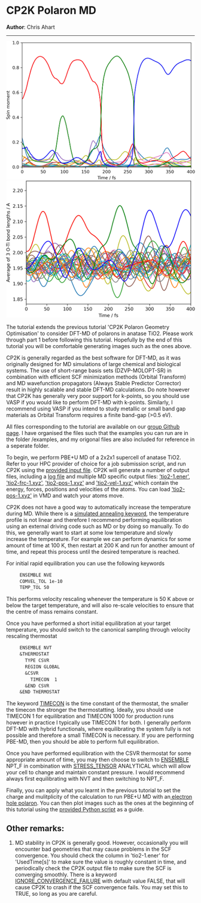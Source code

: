 # CP2K Polaron MD

__Author__: Chris Ahart
-- -

![Hole polaron](https://github.com/LiuTheoryLab/wiki_cp2k/blob/main/tio2/anatase/cell-221/md/neutral-4hours-100k-COMVEL_TO-1e-10-TEMPTOL-10-200k-300k-dz-400k-500k-csvr-timecon-1-COMVEL_TO-1e-10-nvt-u-3.5-hole-timestep-1.0-o-3.5-ti-0/hirshfeld_spin_all.png)
![Hole polaron](https://github.com/LiuTheoryLab/wiki_cp2k/blob/main/tio2/anatase/cell-221/md/neutral-4hours-100k-COMVEL_TO-1e-10-TEMPTOL-10-200k-300k-dz-400k-500k-csvr-timecon-1-COMVEL_TO-1e-10-nvt-u-3.5-hole-timestep-1.0-o-3.5-ti-0/bond_lengths_average.png)

The tutorial extends the previous tutorial 'CP2K Polaron Geometry Optimisation' to consider DFT-MD of polarons in anatase TiO2. Please work through part 1 before following this tutorial. Hopefully by the end of this tutorial you will be comfortable generating images such as the ones above.

CP2K is generally regarded as the best software for DFT-MD, as it was originally designed for MD simulations of large chemical and biological systems. The use of short-range basis sets (DZVP-MOLOPT-SR) in combination with efficient SCF minimization methods (Orbital Transform) and MD wavefunction propagators (Always Stable Predictor Corrector) result in highly scalable and stable DFT-MD calculations. Do note however that CP2K has generally very poor support for k-points, so you should use VASP if you would like to perform DFT-MD with k-points. Similarly, I recommend using VASP if you intend to study metallic or small band gap materials as Orbital Transform requires a finite band-gap (>0.5 eV). 

All files corresponding to the tutorial are available on our [group Github page](https://github.com/LiuTheoryLab/wiki_cp2k). I have organised the files such that the examples you can run are in the folder /examples, and my origonal files are also included for reference in a seperate folder. 

To begin, we perform PBE+U MD of a 2x2x1 supercell of anatase TiO2. Refer to your HPC provider of choice for a job submission script, and run CP2K using the [provided input file](https://github.com/LiuTheoryLab/wiki_cp2k/blob/main/tio2/anatase/cell-221/example/neutral-100k/input/input.inp). CP2K will generate a number of output files, including a [log file](https://github.com/LiuTheoryLab/wiki_cp2k/blob/main/tio2/anatase/cell-221/md/neutral-4hours-100k-COMVEL_TO-1e-10-TEMPTOL-10/cp2k_log.log) and multiple MD specific output files: ['tio2-1.ener'](https://github.com/LiuTheoryLab/wiki_cp2k/blob/main/tio2/anatase/cell-221/md/neutral-4hours-100k-COMVEL_TO-1e-10-TEMPTOL-10/tio2-1.ener), ['tio2-frc-1.xyz'](https://github.com/LiuTheoryLab/wiki_cp2k/blob/main/tio2/anatase/cell-221/md/neutral-4hours-100k-COMVEL_TO-1e-10-TEMPTOL-10/tio2-frc-1.xyz), ['tio2-pos-1.xyz'](https://github.com/LiuTheoryLab/wiki_cp2k/blob/main/tio2/anatase/cell-221/md/neutral-4hours-100k-COMVEL_TO-1e-10-TEMPTOL-10/tio2-pos-1.xyz) and ['tio2-vel-1.xyz'](https://github.com/LiuTheoryLab/wiki_cp2k/blob/main/tio2/anatase/cell-221/md/neutral-4hours-100k-COMVEL_TO-1e-10-TEMPTOL-10/tio2-vel-1.xyz) which contain the energy, forces, positions and velocities of the atoms. You can load ['tio2-pos-1.xyz'](https://github.com/LiuTheoryLab/wiki_cp2k/blob/main/tio2/anatase/cell-221/md/neutral-4hours-100k-COMVEL_TO-1e-10-TEMPTOL-10/tio2-pos-1.xyz) in VMD and watch your atoms move.

CP2K does not have a good way to automatically increase the temperature during MD. While there is a [simulated annealing keyword](https://manual.cp2k.org/trunk/CP2K_INPUT/MOTION/MD.html#CP2K_INPUT.MOTION.MD.ANNEALING), the temperature profile is not linear and therefore I recommend performing equilibration using an external driving code such as MD or by doing so manually. To do this, we generally want to start at some low temperature and slowly increase the temperature. For example we can perform dynamics for some amount of time at 100 K, then restart at 200 K and run for another amount of time, and repeat this process until the desired temperature is reached. 

For initial rapid equilibration you can use the following keywords
```txt
     ENSEMBLE NVE
     COMVEL_TOL 1e-10
     TEMP_TOL 50
```
This performs velocity rescaling whenever the temperature is 50 K above or below the target temperature, and will also re-scale velocities to ensure that the centre of mass remains constant. 

Once you have performed a short initial equilibration at your target temperature, you should switch to the canonical sampling through velocity rescaling thermostat
```txt
     ENSEMBLE NVT
     &THERMOSTAT
       TYPE CSVR
       REGION GLOBAL
       &CSVR
         TIMECON  1
       &END CSVR
     &END THERMOSTAT
```

The keyword [TIMECON](https://manual.cp2k.org/trunk/CP2K_INPUT/MOTION/MD/THERMOSTAT/CSVR.html#CP2K_INPUT.MOTION.MD.THERMOSTAT.CSVR.TIMECON) is the time constant of the thermostat, the smaller the timecon the stronger the thermostatting. Ideally, you should use TIMECON 1 for equilibration and TIMECON 1000 for production runs however in practice I typically use TIMECON 1 for both. I generally perform DFT-MD with hybrid functionals, where equilibrating the system fully is not possible and therefore a small TIMECON is necessary. If you are performing PBE-MD, then you should be able to perform full equilibration.

Once you have performed equilibration with the CSVR thermostat for some appropriate amount of time, you may then choose to switch to [ENSEMBLE](https://manual.cp2k.org/trunk/CP2K_INPUT/MOTION/MD.html#CP2K_INPUT.MOTION.MD.ENSEMBLE) NPT_F in combination with [STRESS_TENSOR](https://manual.cp2k.org/trunk/CP2K_INPUT/FORCE_EVAL.html#CP2K_INPUT.FORCE_EVAL.STRESS_TENSOR) ANALYTICAL which will allow your cell to change and maintain constant pressure. I would recommend always first equilibrating with NVT and then switching to NPT_F.

Finally, you can apply what you learnt in the previous tutorial to set the charge and mulitplicity of the calculation to run PBE+U MD with an[ electron hole polaron](https://github.com/LiuTheoryLab/wiki_cp2k/blob/main/tio2/anatase/cell-221/md/neutral-4hours-100k-COMVEL_TO-1e-10-TEMPTOL-10-200k-300k-dz-400k-500k-csvr-timecon-1-COMVEL_TO-1e-10-nvt-u-3.5-hole-timestep-1.0-o-3.5-ti-0/input/input.inp). You can then plot images such as the ones at the beginning of this tutorial using the [provided Python script](https://github.com/LiuTheoryLab/wiki_cp2k/blob/main/tio2/anatase/scripts/bulk_dft_electron_tio2_share.py) as a guide.

## Other remarks:
1. MD stability in CP2K is generally good. However, occasionally you will encounter bad geometries that may cause problems in the SCF convergence. You should check the column in 'tio2-1.ener' for 'UsedTime[s]' to make sure the value is roughly constant in time, and periodically check the CP2K output file to make sure the SCF is converging smoothly. There is a keyword [IGNORE_CONVERGENCE_FAILURE](https://manual.cp2k.org/trunk/CP2K_INPUT/FORCE_EVAL/DFT/SCF.html#CP2K_INPUT.FORCE_EVAL.DFT.SCF.IGNORE_CONVERGENCE_FAILURE) with default value FALSE, that will cause CP2K to crash if the SCF convergence fails. You may set this to TRUE, so long as you are careful. 
